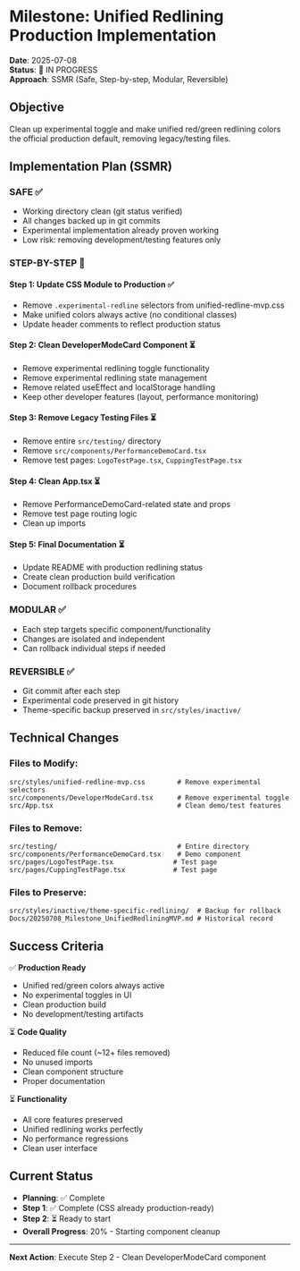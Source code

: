 # Milestone: Unified Redlining Production Implementation

**Date**: 2025-07-08  
**Status**: 🔄 IN PROGRESS  
**Approach**: SSMR (Safe, Step-by-step, Modular, Reversible)  

## Objective

Clean up experimental toggle and make unified red/green redlining colors the official production default, removing legacy/testing files.

## Implementation Plan (SSMR)

### SAFE ✅
- Working directory clean (git status verified)
- All changes backed up in git commits
- Experimental implementation already proven working
- Low risk: removing development/testing features only

### STEP-BY-STEP 🔄

#### Step 1: Update CSS Module to Production ✅
- Remove `.experimental-redline` selectors from unified-redline-mvp.css
- Make unified colors always active (no conditional classes)
- Update header comments to reflect production status

#### Step 2: Clean DeveloperModeCard Component ⏳
- Remove experimental redlining toggle functionality
- Remove experimental redlining state management
- Remove related useEffect and localStorage handling
- Keep other developer features (layout, performance monitoring)

#### Step 3: Remove Legacy Testing Files ⏳
- Remove entire `src/testing/` directory
- Remove `src/components/PerformanceDemoCard.tsx`
- Remove test pages: `LogoTestPage.tsx`, `CuppingTestPage.tsx`

#### Step 4: Clean App.tsx ⏳
- Remove PerformanceDemoCard-related state and props
- Remove test page routing logic
- Clean up imports

#### Step 5: Final Documentation ⏳
- Update README with production redlining status
- Create clean production build verification
- Document rollback procedures

### MODULAR ✅
- Each step targets specific component/functionality
- Changes are isolated and independent
- Can rollback individual steps if needed

### REVERSIBLE ✅
- Git commit after each step
- Experimental code preserved in git history
- Theme-specific backup preserved in `src/styles/inactive/`

## Technical Changes

### Files to Modify:
```
src/styles/unified-redline-mvp.css        # Remove experimental selectors
src/components/DeveloperModeCard.tsx      # Remove experimental toggle
src/App.tsx                               # Clean demo/test features
```

### Files to Remove:
```
src/testing/                              # Entire directory
src/components/PerformanceDemoCard.tsx    # Demo component
src/pages/LogoTestPage.tsx               # Test page
src/pages/CuppingTestPage.tsx            # Test page
```

### Files to Preserve:
```
src/styles/inactive/theme-specific-redlining/  # Backup for rollback
Docs/20250708_Milestone_UnifiedRedliningMVP.md # Historical record
```

## Success Criteria

✅ **Production Ready**
- Unified red/green colors always active
- No experimental toggles in UI
- Clean production build
- No development/testing artifacts

⏳ **Code Quality**
- Reduced file count (~12+ files removed)
- No unused imports
- Clean component structure
- Proper documentation

⏳ **Functionality**
- All core features preserved
- Unified redlining works perfectly
- No performance regressions
- Clean user interface

## Current Status

- **Planning**: ✅ Complete
- **Step 1**: ✅ Complete (CSS already production-ready)
- **Step 2**: ⏳ Ready to start
- **Overall Progress**: 20% - Starting component cleanup

---

**Next Action**: Execute Step 2 - Clean DeveloperModeCard component
